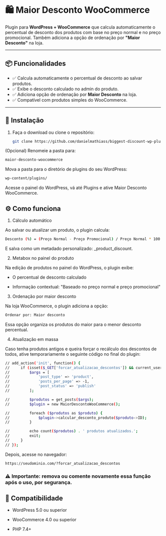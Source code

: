 # 🛍️ Maior Desconto WooCommerce

Plugin para **WordPress + WooCommerce** que calcula automaticamente o percentual de desconto dos produtos com base no preço normal e no preço promocional. Também adiciona a opção de ordenação por **"Maior Desconto"** na loja.

---

## 📦 Funcionalidades

- ✅ Calcula automaticamente o percentual de desconto ao salvar produtos.
- ✅ Exibe o desconto calculado no admin do produto.
- ✅ Adiciona opção de ordenação por **Maior Desconto** na loja.
- ✅ Compatível com produtos simples do WooCommerce.

---

## 🚀 Instalação

1. Faça o download ou clone o repositório:

   ```bash
   git clone https://github.com/danielmathiass/biggest-discount-wp-plugin.git
   ```
(Opcional) Renomeie a pasta para:

```bash
maior-desconto-woocommerce
```
Mova a pasta para o diretório de plugins do seu WordPress:

```bash
wp-content/plugins/
```
Acesse o painel do WordPress, vá até Plugins e ative Maior Desconto WooCommerce.

## ⚙️ Como funciona

1. Cálculo automático

Ao salvar ou atualizar um produto, o plugin calcula:

```bash
Desconto (%) = (Preço Normal - Preço Promocional) / Preço Normal * 100
```
E salva como um metadado personalizado: _product_discount.

2. Metabox no painel do produto

Na edição de produtos no painel do WordPress, o plugin exibe:

- O percentual de desconto calculado

- Informação contextual: "Baseado no preço normal e preço promocional"

3. Ordenação por maior desconto

Na loja WooCommerce, o plugin adiciona a opção:

```bash
Ordenar por: Maior desconto
```
Essa opção organiza os produtos do maior para o menor desconto percentual.

4. Atualização em massa 

Caso tenha produtos antigos e queira forçar o recálculo dos descontos de todos, ative temporariamente o seguinte código no final do plugin:

```bash
// add_action('init', function() {
//     if (isset($_GET['forcar_atualizacao_descontos']) && current_user_can('manage_woocommerce')) {
//         $args = [
//             'post_type' => 'product',
//             'posts_per_page' => -1,
//             'post_status' => 'publish'
//         ];

//         $produtos = get_posts($args);
//         $plugin = new MaiorDescontoWooCommerce();

//         foreach ($produtos as $produto) {
//             $plugin->calcular_desconto_produto($produto->ID);
//         }

//         echo count($produtos) . ' produtos atualizados.';
//         exit;
//     }
// });
```

Depois, acesse no navegador:
```bash
https://seudominio.com/?forcar_atualizacao_descontos
```
### ⚠️ Importante: remova ou comente novamente essa função após o uso, por segurança.

## 🧪 Compatibilidade
- WordPress 5.0 ou superior

- WooCommerce 4.0 ou superior

- PHP 7.4+


